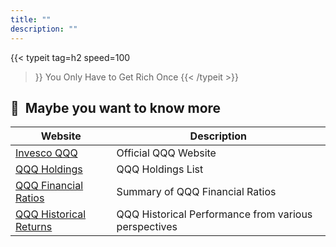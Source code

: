 ```yaml
---
title: ""
description: ""
---
```


{{< typeit 
  tag=h2
  speed=100
>}}
You Only Have to Get Rich Once
{{< /typeit >}}


## 🔗&nbsp;&nbsp;Maybe you want to know more

| Website | Description |
|---|---|
| [Invesco QQQ](https://www.invesco.com/us/financial-products/etfs/product-detail?audienceType=Investor&productId=ETF-QQQ) | Official QQQ Website |
| [QQQ Holdings](https://www.invesco.com/us/financial-products/etfs/holdings?audienceType=Investor&ticker=QQQ) | QQQ Holdings List |
| [QQQ Financial Ratios](https://marketchameleon.com/Overview/QQQ/ETF-Financial-Ratios/) | Summary of QQQ Financial Ratios |
| [QQQ Historical Returns](https://www.lazyportfolioetf.com/etf/invesco-qqq-trust-qqq/) | QQQ Historical Performance from various perspectives |
